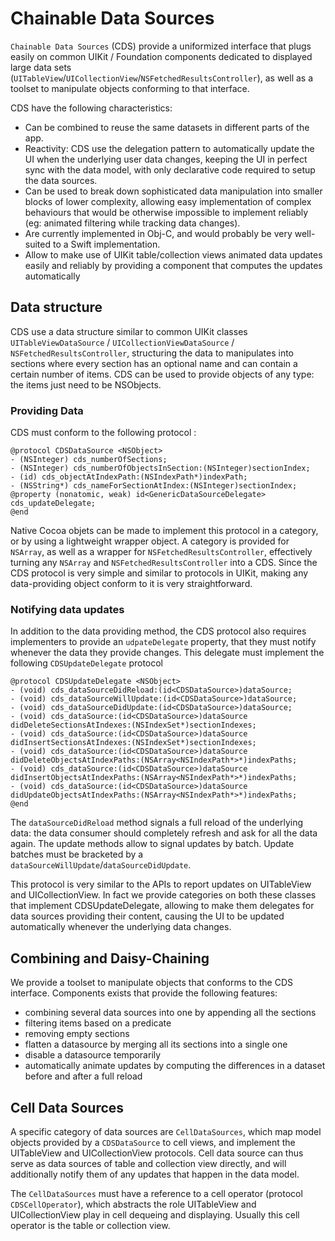 # Chainable Data Sources
`Chainable Data Sources` (CDS) provide a uniformized interface that plugs easily on common UIKit / Foundation components dedicated to displayed large data sets (`UITableView`/`UICollectionView`/`NSFetchedResultsController`), as well as a toolset to manipulate objects conforming to that interface. 

CDS have the following characteristics:

- Can be combined to reuse the same datasets in different parts of the app.
- Reactivity: CDS use the delegation pattern to automatically update the UI when the underlying user data changes, keeping the UI in perfect sync with the data model, with only declarative code required to setup the data sources.
- Can be used to break down sophisticated data manipulation into smaller blocks of lower complexity, allowing easy implementation of complex behaviours that would be otherwise impossible to implement reliably (eg: animated filtering while tracking data changes). 
- Are currently implemented in Obj-C, and would probably be very well-suited to a Swift implementation.
- Allow to make use of UIKit table/collection views animated data updates easily and reliably by providing a component that computes the updates automatically

## Data structure

CDS use a data structure similar to common UIKit classes `UITableViewDataSource` / `UICollectionViewDataSource` / `NSFetchedResultsController`, structuring the data to manipulates into sections where every section has an optional name and can contain a certain number of items. CDS can be used to provide objects of any type: the items just need to be NSObjects.

### Providing Data

CDS must conform to the following protocol :

	@protocol CDSDataSource <NSObject> 
	- (NSInteger) cds_numberOfSections;
	- (NSInteger) cds_numberOfObjectsInSection:(NSInteger)sectionIndex;
	- (id) cds_objectAtIndexPath:(NSIndexPath*)indexPath;
	- (NSString*) cds_nameForSectionAtIndex:(NSInteger)sectionIndex;
	@property (nonatomic, weak) id<GenericDataSourceDelegate> cds_updateDelegate;
	@end
	
Native Cocoa objets can be made to implement this protocol in a category, or by using a lightweight wrapper object. A category is provided for `NSArray`, as well as a wrapper for `NSFetchedResultsController`, effectively turning any `NSArray` and `NSFetchedResultsController` into a CDS. Since the CDS protocol is very simple and similar to protocols in UIKit, making any data-providing object conform to it is very straightforward.

### Notifying data updates

In addition to the data providing method, the CDS protocol also requires implementers to provide an `udpateDelegate` property, that they must notify whenever the data they provide changes. This delegate must implement the following `CDSUpdateDelegate` protocol

	@protocol CDSUpdateDelegate <NSObject> 
	- (void) cds_dataSourceDidReload:(id<CDSDataSource>)dataSource;
	- (void) cds_dataSourceWillUpdate:(id<CDSDataSource>)dataSource;
	- (void) cds_dataSourceDidUpdate:(id<CDSDataSource>)dataSource;
	- (void) cds_dataSource:(id<CDSDataSource>)dataSource didDeleteSectionsAtIndexes:(NSIndexSet*)sectionIndexes;
	- (void) cds_dataSource:(id<CDSDataSource>)dataSource didInsertSectionsAtIndexes:(NSIndexSet*)sectionIndexes;
	- (void) cds_dataSource:(id<CDSDataSource>)dataSource didDeleteObjectsAtIndexPaths:(NSArray<NSIndexPath*>*)indexPaths;
	- (void) cds_dataSource:(id<CDSDataSource>)dataSource didInsertObjectsAtIndexPaths:(NSArray<NSIndexPath*>*)indexPaths;
	- (void) cds_dataSource:(id<CDSDataSource>)dataSource didUpdateObjectsAtIndexPaths:(NSArray<NSIndexPath*>*)indexPaths;
	@end

The `dataSourceDidReload` method signals a full reload of the underlying data: the data consumer should completely refresh and ask for all the data again. The update methods allow to signal updates by batch. Update batches must be bracketed by a `dataSourceWillUpdate`/`dataSourceDidUpdate`.

This protocol is very similar to the APIs to report updates on UITableView and UICollectionView. In fact we provide categories on both these classes that implement CDSUpdateDelegate, allowing to make them delegates for data sources providing their content, causing the UI to be updated automatically whenever the underlying data changes.

## Combining and Daisy-Chaining

We provide a toolset to manipulate objects that conforms to the CDS interface. Components exists that provide the following features:

- combining several data sources into one by appending all the sections
- filtering items based on a predicate
- removing empty sections
- flatten a datasource by merging all its sections into a single one
- disable a datasource temporarily 
- automatically animate updates by computing the differences in a dataset before and after a full reload

## Cell Data Sources
A specific category of data sources are `CellDataSources`, which map model objects provided by a `CDSDataSource` to cell views, and implement the UITableView and UICollectionView protocols. Cell data source can thus serve as data sources of table and collection view directly, and will additionally notify them of any updates that happen in the data model. 

The `CellDataSources` must have a reference to a cell operator (protocol `CDSCellOperator`), which abstracts the role UITableView and UICollectionView play in cell dequeing and displaying.  Usually this cell operator is the table or collection view.

